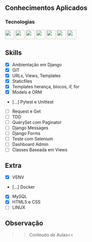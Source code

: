 ##  Conhecimentos Aplicados

### Tecnologias
<div>
	<img src="https://cdn.jsdelivr.net/gh/devicons/devicon/icons/python/python-original.svg" width="30px"/>
	<img src="https://cdn.jsdelivr.net/gh/devicons/devicon/icons/mysql/mysql-original-wordmark.svg" width="30px"/>
	<img src="https://avatars.githubusercontent.com/u/983927?s=200&v=4" width="30px"/>
	<img src="https://cdn.jsdelivr.net/gh/devicons/devicon/icons/django/django-plain-wordmark.svg" width="30px"/>
	<img src="https://cdn.jsdelivr.net/gh/devicons/devicon/icons/html5/html5-original.svg" width="30px"/>
	<img src="https://upload.wikimedia.org/wikipedia/commons/6/62/CSS3_logo.svg" width="30px"/>
	<img src="https://cdn.jsdelivr.net/gh/devicons/devicon/icons/docker/docker-original.svg" width="30px"/>
</div>


## Skills
- [x] Ambientação em Django
- [x] GIT
- [x] URLs, Views, Templates
- [x] Staticfiles
- [x] Templates herança, blocos, if, for
- [x] Models e ORM
- [...] Pytest e Unittest
- [ ] Request e Get
- [ ] TDD
- [ ] QuerySet com Paginator
- [ ] Django Messages
- [ ] Django Forms
- [ ] Teste com Selenium
- [ ] Dashboard Admin
- [ ] Classes Baseada em Views

## Extra
- [x] VENV
- [...] Docker
- [X] MySQL
- [X] HTML5 e CSS
- [ ] LINUX

## Observação
>>Conteudo de Aulas<<